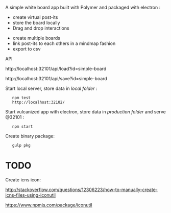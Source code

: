 A simple white board app built with Polymer and packaged with electron :
- create virtual post-its
- store the board locally
- Drag and drop interactions
+ create multiple boards
+ link post-its to each others in a mindmap fashion
+ export to csv

API

http://localhost:32101/api/load?id=simple-board

http://localhost:32101/api/save?id=simple-board

Start local server, store data in *local folder* :
```
   npm test
   http://localhost:32102/
```

Start vulcanized app with electron, store data in *production folder* and serve @32101 :
```
   npm start
```

Create binary package:

```
   gulp pkg
```

# TODO

Create icns icon:

http://stackoverflow.com/questions/12306223/how-to-manually-create-icns-files-using-iconutil

https://www.npmjs.com/package/iconutil
